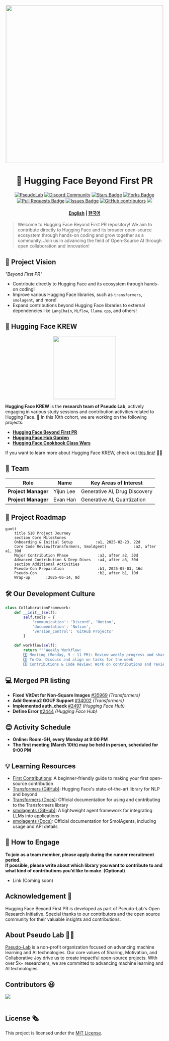 <div align="center">
<img src="https://github.com/user-attachments/assets/50b10143-49c7-48b3-88f7-433e1aad4fb3" width="500">
</div>

<h1 align="center"> 🤗 Hugging Face Beyond First PR </h1>

<div align="center">
<a href="https://pseudo-lab.com"><img src="https://img.shields.io/badge/PseudoLab-S10-3776AB" alt="PseudoLab"/></a>
<a href="https://discord.gg/EPurkHVtp2"><img src="https://img.shields.io/badge/Discord-BF40BF" alt="Discord Community"/></a>
<a href="https://github.com/Pseudo-Lab/10th-template/stargazers"><img src="https://img.shields.io/github/stars/Pseudo-Lab/Hugging-Face-Beyond-First-PR" alt="Stars Badge"/></a>
<a href="https://github.com/Pseudo-Lab/10th-template/network/members"><img src="https://img.shields.io/github/forks/Pseudo-Lab/Hugging-Face-Beyond-First-PR" alt="Forks Badge"/></a>
<a href="https://github.com/Pseudo-Lab/10th-template/pulls"><img src="https://img.shields.io/github/issues-pr/Pseudo-Lab/Hugging-Face-Beyond-First-PR" alt="Pull Requests Badge"/></a>
<a href="https://github.com/Pseudo-Lab/10th-template/issues"><img src="https://img.shields.io/github/issues/Pseudo-Lab/Hugging-Face-Beyond-First-PR" alt="Issues Badge"/></a>
<a href="https://github.com/Pseudo-Lab/10th-template/graphs/contributors"><img alt="GitHub contributors" src="https://img.shields.io/github/contributors/Pseudo-Lab/Hugging-Face-Beyond-First-PR?color=2b9348"></a>
<a href="https://hits.seeyoufarm.com"><img src="https://hits.seeyoufarm.com/api/count/incr/badge.svg?url=https%3A%2F%2Fgithub.com%2Fpseudo-lab%2FHugging-Face-Beyond-First-PR&count_bg=%2379C83D&title_bg=%23555555&icon=&icon_color=%23E7E7E7&title=hits&edge_flat=false"/></a>
</div>

<!-- sheilds: https://shields.io/ -->
<!-- hits badge: https://hits.seeyoufarm.com/ -->

<h4 align="center">
<p>
<a href="https://github.com/Pseudo-Lab/Hugging-Face-Beyond-First-PR/blob/main/README.md">English</a> |
<a href="https://github.com/Pseudo-Lab/Hugging-Face-Beyond-First-PR/blob/main/README_ko.md">한국어</a>
<p>
</h4>

> Welcome to Hugging Face Beyond First PR repository! We aim to contribute directly to Hugging Face and its broader open-source ecosystem through hands-on coding and grow together as a community. Join us in advancing the field of Open-Source AI through open collaboration and innovation!

## 🌟 Project Vision
_"Beyond First PR"_  
- Contribute directly to Hugging Face and its ecosystem through hands-on coding!
- Improve various Hugging Face libraries, such as `transformers`, `smolagent`, and more!
- Expand contributions beyond Hugging Face libraries to external dependencies like `LangChain`, `MLflow`, `llama.cpp`, and others!

## 🤗 Hugging Face KREW

<div align="center">
<img src="https://github.com/user-attachments/assets/d1d5b315-a670-46a6-ab5e-3201b394fa30" width="200">
</div>


**Hugging Face KREW** is the **research team of Pseudo Lab**, actively engaging in various study sessions and contribution activities related to Hugging Face. 🤗
In this 10th cohort, we are working on the following projects:
- [**Hugging Face Beyond First PR**](https://github.com/Pseudo-Lab/Hugging-Face-Beyond-First-PR?tab=readme-ov-file)  
- [**Hugging Face Hub Garden**](https://github.com/Pseudo-Lab/Hugging-Face-Hub-Garden)
- [**Hugging Face Cookbook Class Wars**](https://github.com/Pseudo-Lab/Hugging-Face-Cookbook-Class-Wars)

If you want to learn more about Hugging Face KREW, check out [this link](https://calm-book-46f.notion.site/Hugging-Face-KREW-146f51a7c11780c3a6bfc1b72e9fd65e?pvs=4)! 🚀✨

## 🧑 Team

| Role          | Name | Key Areas of Interest                          |
|---------------|------|----------------------------------------|
| **Project Manager** | Yijun Lee | Generative AI, Drug Discovery             |
| **Project Manager** | Evan Han | Generative AI, Quantization                   |


## 🚀 Project Roadmap
```mermaid
gantt
    title S10 Project Journey
    section Core Milestones
    Onboarding & Initial Setup          :a1, 2025-02-23, 22d
    Core Code Review(Transformers, SmolAgent)            :a2, after a1, 30d
    Major Contribution Phase             :a3, after a2, 30d
    Advanced Contribution & Deep Dives   :a4, after a3, 30d
    section Additional Activities
    Pseudo-Con Preparation               :b1, 2025-05-03, 16d
    Pseudo-Con                           :b2, after b1, 10d
    Wrap-up       :2025-06-14, 8d
```


## 🛠️ Our Development Culture
```python
class CollaborationFramework:
    def __init__(self):
        self.tools = {
            'communication': 'Discord', 'Notion',
            'documentation': 'Notion',
            'version_control': 'GitHub Projects'
        }
    
    def workflow(self):
        return """Weekly Workflow:
        1️⃣ Meeting (Monday, 9 ~ 11 PM): Review weekly progress and share updates
        2️⃣ To-Do: Discuss and align on tasks for the week
        3️⃣ Contributions & Code Review: Work on contributions and review code"""
```



## 💻 Merged PR listing

- **Fixed VitDet for Non-Square Images** [#35969](https://github.com/huggingface/transformers/pull/35969) *(Transformers)*  
- **Add Gemma2 GGUF Support** [#34002](https://github.com/huggingface/transformers/pull/34002) *(Transformers)*  
- **Implemented auth_check** [#2497](https://github.com/huggingface/huggingface_hub/pull/2497) *(Hugging Face Hub)*  
- **Define Error** [#2444](https://github.com/huggingface/huggingface_hub/pull/2444) *(Hugging Face Hub)*  

## 😊 Activity Schedule

- **Online: Room-GH, every Monday at 9:00 PM**
- **The first meeting (March 10th) may be held in person, scheduled for 9:00 PM**

## 💡 Learning Resources  
- [First Contributions](https://github.com/firstcontributions/first-contributions): A beginner-friendly guide to making your first open-source contribution  
- [Transformers (GitHub)](https://github.com/huggingface/transformers): Hugging Face's state-of-the-art library for NLP and beyond  
- [Transformers (Docs)](https://huggingface.co/docs/transformers/index): Official documentation for using and contributing to the Transformers library  
- [smolagents (GitHub)](https://github.com/huggingface/smolagents): A lightweight agent framework for integrating LLMs into applications  
- [smolagents (Docs)](https://huggingface.co/docs/smolagents/index): Official documentation for SmolAgents, including usage and API details  


## 🌱 How to Engage
**To join as a team member, please apply during the runner recruitment period.**  
**If possible, please write about which library you want to contribute to and what kind of contributions you’d like to make. (Optional)**
- Link (Coming soon)

## Acknowledgement 🙏

Hugging Face Beyond First PR is developed as part of Pseudo-Lab's Open Research Initiative. Special thanks to our contributors and the open source community for their valuable insights and contributions.

## About Pseudo Lab 👋🏼</h2>

[Pseudo-Lab](https://pseudo-lab.com/) is a non-profit organization focused on advancing machine learning and AI technologies. Our core values of Sharing, Motivation, and Collaborative Joy drive us to create impactful open-source projects. With over 5k+ researchers, we are committed to advancing machine learning and AI technologies.

<h2>Contributors 😃</h2>
<a href="https://github.com/Pseudo-Lab/Hugging-Face-Beyond-First-PR/graphs/contributors">
  <img src="https://contrib.rocks/image?repo=Pseudo-Lab/Hugging-Face-Beyond-First-PR" />
</a>
<br><br>

<h2>License 🗞</h2>

This project is licensed under the [MIT License](https://opensource.org/licenses/MIT).
